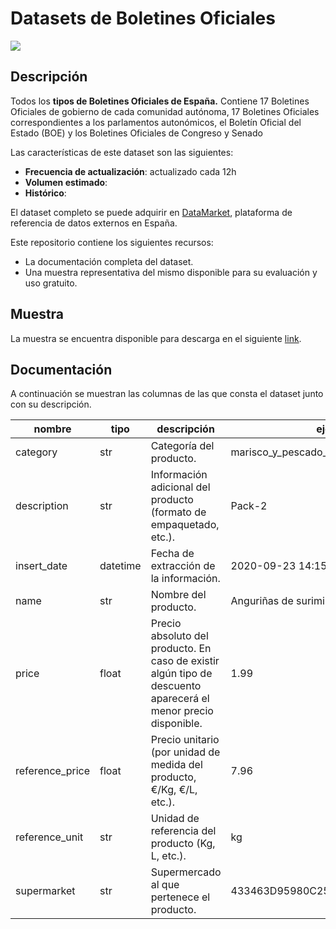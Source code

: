 # Datasets de Boletines Oficiales
<a href="https://datamarket.es">
  <img src="https://datamarket.es/static/core/img/banners/productos-de-supermercados-banner.png">
</a>

## Descripción

Todos los __tipos de Boletines Oficiales de España.__ Contiene 17 Boletines Oficiales de gobierno de cada comunidad autónoma, 17 Boletines Oficiales correspondientes a los parlamentos autonómicos, el Boletín Oficial del Estado (BOE) y los Boletines Oficiales de Congreso y Senado

Las características de este dataset son las siguientes:

* __Frecuencia de actualización__: actualizado cada 12h
* __Volumen estimado__: 
* __Histórico__: 

El dataset completo se puede adquirir en [DataMarket](https://datamarket.es/#boletines-oficiales-dataset), plataforma de referencia de datos externos en España. 

Este repositorio contiene los siguientes recursos:

* La documentación completa del dataset.
* Una muestra representativa del mismo disponible para su evaluación y uso gratuito.

## Muestra

La muestra se encuentra disponible para descarga en el siguiente [link](https://github.com/Data-Market/boletines-oficiales/blob/main/boletines-oficiales-sample.csv).

## Documentación

A continuación se muestran las columnas de las que consta el dataset junto con su descripción.

| nombre | tipo | descripción | ejemplo |
|--------|------|-------------|---------|
| category | str | Categoría del producto. | marisco_y_pescado_pescado_congelado |
| description | str | Información adicional del producto (formato de empaquetado, etc.). | Pack-2 |
| insert_date | datetime | Fecha de extracción de la información. | 2020-09-23 14:15:00 |
| name | str | Nombre del producto. | Anguriñas de surimi Pescanova |
| price | float | Precio absoluto del producto. En caso de existir algún tipo de descuento aparecerá el menor precio disponible. | 1.99 |
| reference_price | float | Precio unitario (por unidad de medida del producto, €/Kg, €/L, etc.). | 7.96 |
| reference_unit  | str | Unidad de referencia del producto (Kg, L, etc.). | kg |
| supermarket | str | Supermercado al que pertenece el producto. | 433463D95980C252B92C204E3655BB81 |
